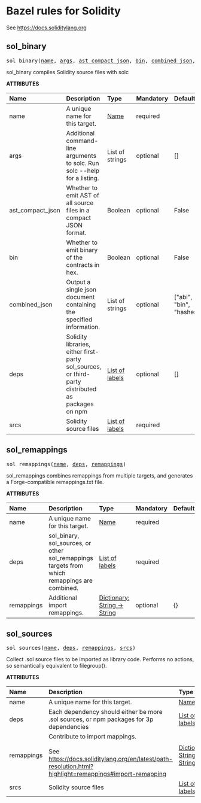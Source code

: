 <!-- Generated with Stardoc: http://skydoc.bazel.build -->

# Bazel rules for Solidity

See <https://docs.soliditylang.org>


<a id="sol_binary"></a>

## sol_binary

<pre>
sol_binary(<a href="#sol_binary-name">name</a>, <a href="#sol_binary-args">args</a>, <a href="#sol_binary-ast_compact_json">ast_compact_json</a>, <a href="#sol_binary-bin">bin</a>, <a href="#sol_binary-combined_json">combined_json</a>, <a href="#sol_binary-deps">deps</a>, <a href="#sol_binary-srcs">srcs</a>)
</pre>

sol_binary compiles Solidity source files with solc

**ATTRIBUTES**


| Name  | Description | Type | Mandatory | Default |
| :------------- | :------------- | :------------- | :------------- | :------------- |
| <a id="sol_binary-name"></a>name |  A unique name for this target.   | <a href="https://bazel.build/concepts/labels#target-names">Name</a> | required |  |
| <a id="sol_binary-args"></a>args |  Additional command-line arguments to solc. Run solc --help for a listing.   | List of strings | optional | [] |
| <a id="sol_binary-ast_compact_json"></a>ast_compact_json |  Whether to emit AST of all source files in a compact JSON format.   | Boolean | optional | False |
| <a id="sol_binary-bin"></a>bin |  Whether to emit binary of the contracts in hex.   | Boolean | optional | False |
| <a id="sol_binary-combined_json"></a>combined_json |  Output a single json document containing the specified information.   | List of strings | optional | ["abi", "bin", "hashes"] |
| <a id="sol_binary-deps"></a>deps |  Solidity libraries, either first-party sol_sources, or third-party distributed as packages on npm   | <a href="https://bazel.build/concepts/labels">List of labels</a> | optional | [] |
| <a id="sol_binary-srcs"></a>srcs |  Solidity source files   | <a href="https://bazel.build/concepts/labels">List of labels</a> | required |  |


<a id="sol_remappings"></a>

## sol_remappings

<pre>
sol_remappings(<a href="#sol_remappings-name">name</a>, <a href="#sol_remappings-deps">deps</a>, <a href="#sol_remappings-remappings">remappings</a>)
</pre>

sol_remappings combines remappings from multiple targets, and generates a Forge-compatible remappings.txt file.

**ATTRIBUTES**


| Name  | Description | Type | Mandatory | Default |
| :------------- | :------------- | :------------- | :------------- | :------------- |
| <a id="sol_remappings-name"></a>name |  A unique name for this target.   | <a href="https://bazel.build/concepts/labels#target-names">Name</a> | required |  |
| <a id="sol_remappings-deps"></a>deps |  sol_binary, sol_sources, or other sol_remappings targets from which remappings are combined.   | <a href="https://bazel.build/concepts/labels">List of labels</a> | required |  |
| <a id="sol_remappings-remappings"></a>remappings |  Additional import remappings.   | <a href="https://bazel.build/rules/lib/dict">Dictionary: String -> String</a> | optional | {} |


<a id="sol_sources"></a>

## sol_sources

<pre>
sol_sources(<a href="#sol_sources-name">name</a>, <a href="#sol_sources-deps">deps</a>, <a href="#sol_sources-remappings">remappings</a>, <a href="#sol_sources-srcs">srcs</a>)
</pre>

Collect .sol source files to be imported as library code.
    Performs no actions, so semantically equivalent to filegroup().
    

**ATTRIBUTES**


| Name  | Description | Type | Mandatory | Default |
| :------------- | :------------- | :------------- | :------------- | :------------- |
| <a id="sol_sources-name"></a>name |  A unique name for this target.   | <a href="https://bazel.build/concepts/labels#target-names">Name</a> | required |  |
| <a id="sol_sources-deps"></a>deps |  Each dependency should either be more .sol sources, or npm packages for 3p dependencies   | <a href="https://bazel.build/concepts/labels">List of labels</a> | optional | [] |
| <a id="sol_sources-remappings"></a>remappings |  Contribute to import mappings.<br><br>        See https://docs.soliditylang.org/en/latest/path-resolution.html?highlight=remappings#import-remapping   | <a href="https://bazel.build/rules/lib/dict">Dictionary: String -> String</a> | optional | {} |
| <a id="sol_sources-srcs"></a>srcs |  Solidity source files   | <a href="https://bazel.build/concepts/labels">List of labels</a> | optional | [] |



